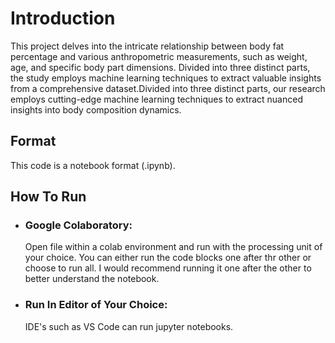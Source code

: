 # Introduction
This project delves into the intricate relationship between body fat percentage and various anthropometric measurements, such as weight, age, and specific body part dimensions. Divided into three distinct parts, the study employs machine learning techniques to extract valuable insights from a comprehensive dataset.Divided into three distinct parts, our research employs cutting-edge machine learning techniques to extract nuanced insights into body composition dynamics.

## Format

This code is a notebook format (.ipynb).

## How To Run

- ### Google Colaboratory:
  Open file within a colab environment and run with the processing unit of your choice.
  You can either run the code blocks one after thr other or choose to run all. I would recommend running it one after the other to better understand the notebook.

- ### Run In Editor of Your Choice:
  IDE's such as VS Code can run jupyter notebooks.
